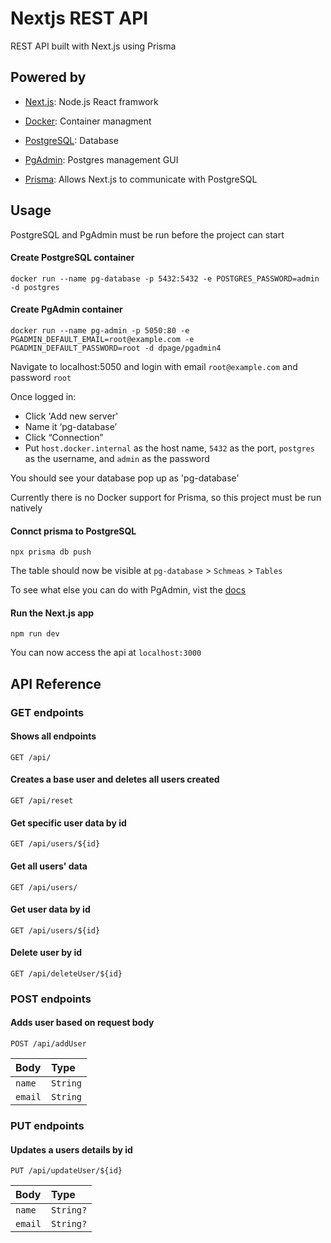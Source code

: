
# Nextjs REST API

REST API built with Next.js using Prisma

## Powered by

- [Next.js](https://nextjs.org): Node.js React framwork

- [Docker](https://www.docker.com): Container managment

- [PostgreSQL](https://www.postgresql.org): Database

- [PgAdmin](https://www.pgadmin.org): Postgres management GUI

- [Prisma](https://www.prisma.io): Allows Next.js to communicate with PostgreSQL
 
## Usage

PostgreSQL and PgAdmin must be run before the project can start

#### Create PostgreSQL container
```
docker run --name pg-database -p 5432:5432 -e POSTGRES_PASSWORD=admin -d postgres
```

####  Create PgAdmin container
```
docker run --name pg-admin -p 5050:80 -e PGADMIN_DEFAULT_EMAIL=root@example.com -e PGADMIN_DEFAULT_PASSWORD=root -d dpage/pgadmin4
```

Navigate to localhost:5050 and login with email `root@example.com` and password `root`

Once logged in:
- Click 'Add new server'
- Name it ‘pg-database’
- Click “Connection”
- Put `host.docker.internal` as the host name, `5432` as the port, `postgres` as the username, and `admin` as the password

You should see your database pop up as 'pg-database'

Currently there is no Docker support for Prisma, so this project must be run natively

#### Connct prisma to PostgreSQL
```
npx prisma db push
```

The table should now be visible at `pg-database` > `Schmeas` > `Tables`

To see what else you can do with PgAdmin, vist the [docs](https://www.pgadmin.org/docs/pgadmin4/latest/index.html)
#### Run the Next.js app
```
npm run dev
```

You can now access the api at `localhost:3000`
## API Reference


### GET endpoints

#### Shows all endpoints

```
GET /api/
```

#### Creates a base user and deletes all users created
```
GET /api/reset
```

#### Get specific user data by id

```
GET /api/users/${id}
```

#### Get all users' data

```
GET /api/users/
```

#### Get user data by id

```
GET /api/users/${id}
```

#### Delete user by id

```
GET /api/deleteUser/${id}
```


### POST endpoints

#### Adds user based on request body

```
POST /api/addUser
```

| Body | Type |
| :-------- | :------- |
| `name`      | `String` |
| `email`      | `String` |


### PUT endpoints

#### Updates a users details by id

```
PUT /api/updateUser/${id}
```
| Body | Type |
| :-------- | :------- |
| `name`      | `String?` |
| `email`      | `String?` |
